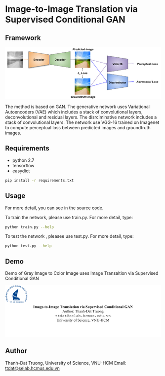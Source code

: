 # Image-to-Image Translation via Supervised Conditional GAN

## Framework

![Framework](https://github.com/truongthanhdat/CondGAN/raw/master/figures/framework.png)

The method is based on GAN. The generative network uses Variational Autoencoders (VAE) which includes a stack of convolutional layers, deconvolutional and residual layers. The disrciminative network includes a stack of convolutional layers. The network use VGG-16 trained on Imagenet to compute perceptual loss between predicted images and groundtruth images.

## Requirements

+ python 2.7
+ tensorflow
+ easydict
```bash
pip install -r requirements.txt
```

## Usage

For more detail, you can see in the source code.

To train the network, please use train.py.  For more detail, type:
```bash
python train.py --help
```
To test the network , pleasee use test.py.  For more detail, type:
```bash
python test.py --help
```

## Demo

Demo of Gray Image to Color Image uses Image Transaltion via Supervised Conditional GAN



[![Demo](https://github.com/truongthanhdat/CondGAN/raw/master/figures/title.png)](https://youtu.be/ki45TWttFVE)


## Author
Thanh-Dat Truong,
University of Science, VNU-HCM
Email: ttdat@selab.hcmus.edu.vn
